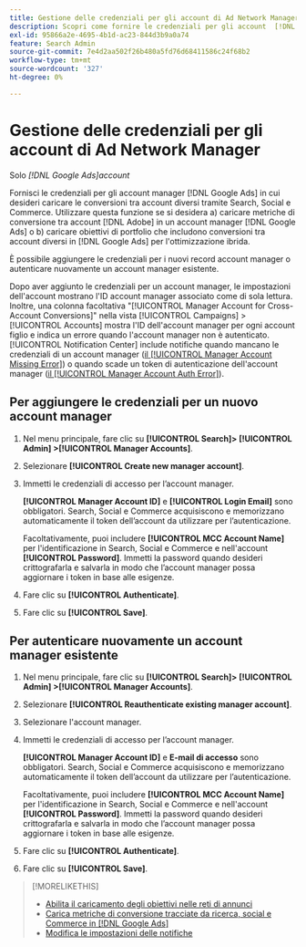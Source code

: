 ```yaml
---
title: Gestione delle credenziali per gli account di Ad Network Manager
description: Scopri come fornire le credenziali per gli account  [!DNL Google Ads] manager.
exl-id: 95866a2e-4695-4b1d-ac23-844d3b9a0a74
feature: Search Admin
source-git-commit: 7e4d2aa502f26b480a5fd76d68411586c24f68b2
workflow-type: tm+mt
source-wordcount: '327'
ht-degree: 0%

---
```


# Gestione delle credenziali per gli account di Ad Network Manager

Solo *[!DNL Google Ads]account*

Fornisci le credenziali per gli account manager [!DNL Google Ads] in cui desideri caricare le conversioni tra account diversi tramite Search, Social e Commerce. Utilizzare questa funzione se si desidera a) caricare metriche di conversione tra account [!DNL Adobe] in un account manager [!DNL Google Ads] o b) caricare obiettivi di portfolio che includono conversioni tra account diversi in [!DNL Google Ads] per l&#39;ottimizzazione ibrida.

<!-- [Maybe later: and c) sync conversion value rules for accounts that use cross-account conversion tracking with Google Ads.] -->

È possibile aggiungere le credenziali per i nuovi record account manager o autenticare nuovamente un account manager esistente.

Dopo aver aggiunto le credenziali per un account manager, le impostazioni dell&#39;account mostrano l&#39;ID account manager associato come di sola lettura. Inoltre, una colonna facoltativa &quot;[!UICONTROL Manager Account for Cross-Account Conversions]&quot; nella vista [!UICONTROL Campaigns] > [!UICONTROL Accounts] mostra l&#39;ID dell&#39;account manager per ogni account figlio e indica un errore quando l&#39;account manager non è autenticato. [!UICONTROL Notification Center] include notifiche quando mancano le credenziali di un account manager ([il [!UICONTROL Manager Account Missing Error]](/help/search-social-commerce/notifications/notification-about.md)) o quando scade un token di autenticazione dell&#39;account manager ([il [!UICONTROL Manager Account Auth Error]](/help/search-social-commerce/notifications/notification-about.md)).

## Per aggiungere le credenziali per un nuovo account manager

1. Nel menu principale, fare clic su **[!UICONTROL Search]> [!UICONTROL Admin] >[!UICONTROL Manager Accounts]**.

1. Selezionare **[!UICONTROL Create new manager account]**.

1. Immetti le credenziali di accesso per l’account manager.

   **[!UICONTROL Manager Account ID]** e **[!UICONTROL Login Email]** sono obbligatori. Search, Social e Commerce acquisiscono e memorizzano automaticamente il token dell’account da utilizzare per l’autenticazione.

   Facoltativamente, puoi includere **[!UICONTROL MCC Account Name]** per l&#39;identificazione in Search, Social e Commerce e nell&#39;account **[!UICONTROL Password]**. Immetti la password quando desideri crittografarla e salvarla in modo che l’account manager possa aggiornare i token in base alle esigenze.

1. Fare clic su **[!UICONTROL Authenticate]**.

1. Fare clic su **[!UICONTROL Save]**.

## Per autenticare nuovamente un account manager esistente

1. Nel menu principale, fare clic su **[!UICONTROL Search]> [!UICONTROL Admin] >[!UICONTROL Manager Accounts]**.

1. Selezionare **[!UICONTROL Reauthenticate existing manager account]**.

1. Selezionare l&#39;account manager.

1. Immetti le credenziali di accesso per l’account manager.

   **[!UICONTROL Manager Account ID]** e **E-mail di accesso** sono obbligatori. Search, Social e Commerce acquisiscono e memorizzano automaticamente il token dell’account da utilizzare per l’autenticazione.

   Facoltativamente, puoi includere **[!UICONTROL MCC Account Name]** per l&#39;identificazione in Search, Social e Commerce e nell&#39;account **[!UICONTROL Password]**. Immetti la password quando desideri crittografarla e salvarla in modo che l’account manager possa aggiornare i token in base alle esigenze.

1. Fare clic su **[!UICONTROL Authenticate]**.

1. Fare clic su **[!UICONTROL Save]**.

>[!MORELIKETHIS]
>
>* [Abilita il caricamento degli obiettivi nelle reti di annunci](/help/search-social-commerce/tools/objective-upload-to-networks.md)
>* [Carica metriche di conversione tracciate da ricerca, social e Commerce in [!DNL Google Ads]](/help/search-social-commerce/tools/conversion-metrics-upload-to-google.md)
>* [Modifica le impostazioni delle notifiche](/help/search-social-commerce/notifications/notification-edit.md)
